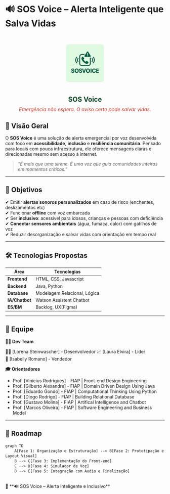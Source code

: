 # 🔊 SOS Voice – Alerta Inteligente que Salva Vidas

<div align="center" style="margin: 20px 0; display: flex; flex-direction: column; align-items: center; gap: 10px;">

  <img src="SOS-Voice-Frontend/assets/img/logo.jpeg" 
       alt="Logo SOS Voice" 
       style="height: 120px; border-radius: 8px; margin: 15px 0;">
  
  <h2 style="color: #014421; margin: 0;">SOS Voice</h2>

  <p style="color: #C0392B; font-size: 1.1em; margin: 0; font-style: italic;">
    Emergência não espera. O aviso certo pode salvar vidas.
  </p>
</div>

## 🌟 Visão Geral

O **SOS Voice** é uma solução de alerta emergencial por voz desenvolvida com foco em **acessibilidade**, **inclusão** e **resiliência comunitária**. Pensado para locais com pouca infraestrutura, ele oferece mensagens claras e direcionadas mesmo sem acesso à internet.

> *“É mais que uma sirene. É uma voz que guia comunidades inteiras em momentos críticos.”*

---

## 🎯 Objetivos

✔ Emitir **alertas sonoros personalizados** em caso de risco (enchentes, deslizamentos etc)  
✔ Funcionar **offline** com voz embarcada  
✔ Ser **inclusivo**: acessível para idosos, crianças e pessoas com deficiência  
✔ **Conectar sensores ambientais** (água, fumaça, calor) com gatilhos de voz  
✔ Reduzir desorganização e salvar vidas com orientação em tempo real

---

## 🛠 Tecnologias Propostas  

| Área         | Tecnologias                              |
|--------------|------------------------------------------|
| **Frontend** | HTML, CSS, Javascript                    |
| **Backend**  | Java, Python                             |
| **Database** | Modelagem Relacional, Lógica             |
|**IA/Chatbot**| Watson Assistent Chatbot                 |
| **ES/BM**    | Backlog, UX(Figma)                       |

---

## 👥 Equipe  

**🧑‍💻 Dev Team**  

👨‍💻 [Lorena Steinwascher] - Desenvolvedor
📈 [Laura Elvira] - Líder  
🤝 [Isabelly Romano] - Vendedor  


**🎓 Orientadores**  
- Prof. [Vinícius Rodrigues] - FIAP | Front-end Design Engineering
- Prof. [Gilberto Alexandre] - FIAP | Domain Driven Design Using Java
- Prof. [Eduardo Gondo] - FIAP | Computational Thinking Using Python
- Prof. [Diogo Rodrigo] - FIAP | Building Relational Database
- Prof. [Gustavo Molina] - FIAP | Artifical Intelligence and Chatbot
- Prof. [Marcos Oliveira] - FIAP | Software Engineering and Business Model

---

## 🚀 Roadmap  

```
graph TD
    A[Fase 1: Organização e Estruturação] --> B[Fase 2: Prototipação e Layout Visual]
    B --> C[Fase 3: Implementação do Front-end]
    C --> D[Fase 4: Simulador de Voz]
    D --> E[Fase 5: Integração com Áudio e Finalização]
```
<br>
🏥 **🔊 SOS Voice – Alerta Inteligente e Inclusivo** <br>
